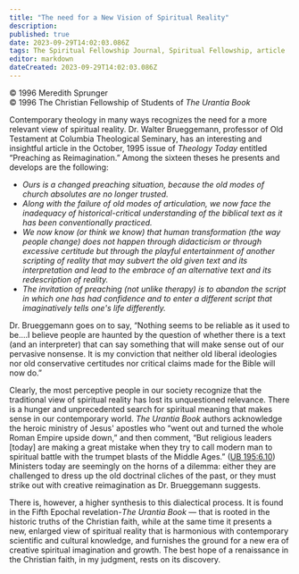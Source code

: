 ```yaml
---
title: "The need for a New Vision of Spiritual Reality"
description: 
published: true
date: 2023-09-29T14:02:03.086Z
tags: The Spiritual Fellowship Journal, Spiritual Fellowship, article
editor: markdown
dateCreated: 2023-09-29T14:02:03.086Z
---
```


<p class="v-card v-sheet theme--light gray lighten-3 px-2">© 1996 Meredith Sprunger<br>© 1996 The Christian Fellowship of Students of <i>The Urantia Book</i></p>

Contemporary theology in many ways recognizes the need for a more relevant view of spiritual reality. Dr. Walter Brueggemann, professor of Old Testament at Columbia Theological Seminary, has an interesting and insightful article in the October, 1995 issue of _Theology Today_ entitled “Preaching as Reimagination.” Among the sixteen theses he presents and develops are the following:

- _Ours is a changed preaching situation, because the old modes of church absolutes are no longer trusted._
- _Along with the failure of old modes of articulation, we now face the inadequacy of historical-critical understanding of the biblical text as it has been conventionally practiced._
- _We now know (or think we know) that human transformation (the way people change) does not happen through didacticism or through excessive certitude but through the playful entertainment of another scripting of reality that may subvert the old given text and its interpretation and lead to the embrace of an alternative text and its redescription of reality._
- _The invitation of preaching (not unlike therapy) is to abandon the script in which one has had confidence and to enter a different script that imaginatively tells one's life differently._

Dr. Brueggemann goes on to say, “Nothing seems to be reliable as it used to be....I believe people are haunted by the question of whether there is a text (and an interpreter) that can say something that will make sense out of our pervasive nonsense. It is my conviction that neither old liberal ideologies nor old conservative certitudes nor critical claims made for the Bible will now do.”

Clearly, the most perceptive people in our society recognize that the traditional view of spiritual reality has lost its unquestioned relevance. There is a hunger and unprecedented search for spiritual meaning that makes sense in our contemporary world. _The Urantia Book_ authors acknowledge the heroic ministry of Jesus' apostles who “went out and turned the whole Roman Empire upside down,” and then comment, “But religious leaders [today] are making a great mistake when they try to call modern man to spiritual battle with the trumpet blasts of the Middle Ages.” ([UB 195:6.10](/en/The_Urantia_Book/195#p6_10)) Ministers today are seemingly on the horns of a dilemma: either they are challenged to dress up the old doctrinal cliches of the past, or they must strike out with creative reimagination as Dr. Brueggemann suggests.

There is, however, a higher synthesis to this dialectical process. It is found in the Fifth Epochal revelation-_The Urantia Book_ — that is rooted in the historic truths of the Christian faith, while at the same time it presents a new, enlarged view of spiritual reality that is harmonious with contemporary scientific and cultural knowledge, and furnishes the ground for a new era of creative spiritual imagination and growth. The best hope of a renaissance in the Christian faith, in my judgment, rests on its discovery.
